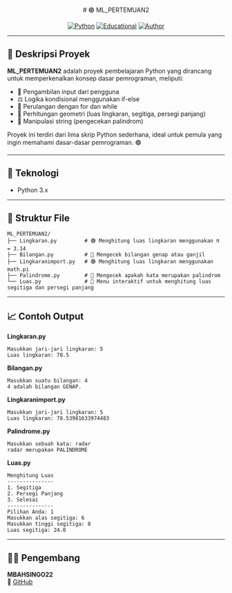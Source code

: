 
<div align="center">
# 🟢 ML_PERTEMUAN2
  
[![Python](https://img.shields.io/badge/Python-3.x-blue?logo=python)](https://www.python.org/)
[![Educational](https://img.shields.io/badge/Project-Tutorial-informational)]()
[![Author](https://img.shields.io/badge/Author-MBAHSINGO22-blue)](https://github.com/MBAHSINGO22)

</div>

---

## 📖 Deskripsi Proyek

**ML_PERTEMUAN2** adalah proyek pembelajaran Python yang dirancang untuk memperkenalkan konsep dasar pemrograman, meliputi:

- 🔢 Pengambilan input dari pengguna  
- ⚖️ Logika kondisional menggunakan if-else  
- 🔄 Perulangan dengan for dan while  
- 🧮 Perhitungan geometri (luas lingkaran, segitiga, persegi panjang)  
- 📝 Manipulasi string (pengecekan palindrom)

Proyek ini terdiri dari lima skrip Python sederhana, ideal untuk pemula yang ingin memahami dasar-dasar pemrograman. 🟢

---

## 🧠 Teknologi

- Python 3.x

---

## 📂 Struktur File

```
ML_PERTEMUAN2/
├── Lingkaran.py         # 🟢 Menghitung luas lingkaran menggunakan π = 3.14
├── Bilangan.py          # 🔢 Mengecek bilangan genap atau ganjil
├── Lingkaranimport.py   # 🟢 Menghitung luas lingkaran menggunakan math.pi
├── Palindrome.py        # 📝 Mengecek apakah kata merupakan palindrom
└── Luas.py              # 📐 Menu interaktif untuk menghitung luas segitiga dan persegi panjang
```

---

## 📈 Contoh Output

**Lingkaran.py**
```
Masukkan jari-jari lingkaran: 5
Luas lingkaran: 78.5
```

**Bilangan.py**
```
Masukkan suatu bilangan: 4
4 adalah bilangan GENAP.
```

**Lingkaranimport.py**
```
Masukkan jari-jari lingkaran: 5
Luas lingkaran: 78.53981633974483
```

**Palindrome.py**
```
Masukkan sebuah kata: radar
radar merupakan PALINDROME
```

**Luas.py**
```
Menghitung Luas
---------------
1. Segitiga
2. Persegi Panjang
3. Selesai
---------------
Pilihan Anda: 1
Masukkan alas segitiga: 6
Masukkan tinggi segitiga: 8
Luas segitiga: 24.0
```

---

## 👨‍💻 Pengembang

**MBAHSINGO22**  
🔗 [GitHub](https://github.com/MBAHSINGO22)
